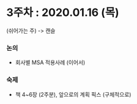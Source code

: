 3주차 : 2020.01.16 (목)
=============
(쉬어가는 주) -> 캔슬

### 논의
* 회사별 MSA 적용사례 (이어서)

### 숙제
* 책 4~6장 (2주분), 앞으로의 계획 픽스 (구체적으로)
